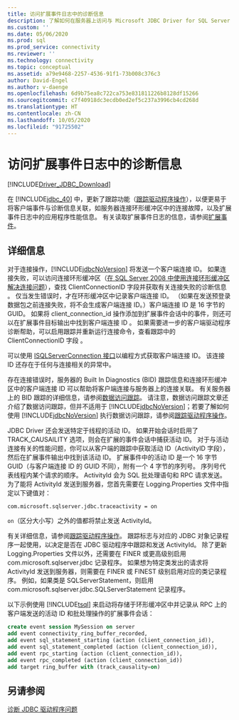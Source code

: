 ```yaml
---
title: 访问扩展事件日志中的诊断信息
description: 了解如何在服务器上访问与 Microsoft JDBC Driver for SQL Server 中的事件相关的扩展事件。
ms.custom: ''
ms.date: 05/06/2020
ms.prod: sql
ms.prod_service: connectivity
ms.reviewer: ''
ms.technology: connectivity
ms.topic: conceptual
ms.assetid: a79e9468-2257-4536-91f1-73b008c376c3
author: David-Engel
ms.author: v-daenge
ms.openlocfilehash: 6d9b75ea8c722ca753e831811226b8128df15266
ms.sourcegitcommit: c7f40918dc3ecdb0ed2ef5c237a3996cb4cd268d
ms.translationtype: HT
ms.contentlocale: zh-CN
ms.lasthandoff: 10/05/2020
ms.locfileid: "91725502"
---
```

# <a name="accessing-diagnostic-information-in-the-extended-events-log"></a>访问扩展事件日志中的诊断信息
[!INCLUDE[Driver_JDBC_Download](../../includes/driver_jdbc_download.md)]

  在 [!INCLUDE[jdbc_40](../../includes/jdbc_40_md.md)] 中，更新了跟踪功能（[跟踪驱动程序操作](../../connect/jdbc/tracing-driver-operation.md)），以便更易于将客户端事件与诊断信息关联，如服务器连接环形缓冲区中的连接故障，以及扩展事件日志中的应用程序性能信息。 有关读取扩展事件日志的信息，请参阅[扩展事件](../../relational-databases/extended-events/extended-events.md)。  
  
## <a name="details"></a>详细信息  
 对于连接操作，[!INCLUDE[jdbcNoVersion](../../includes/jdbcnoversion_md.md)] 将发送一个客户端连接 ID。 如果连接失败，可以访问连接环形缓冲区（[在 SQL Server 2008 中使用连接环形缓冲区解决连接问题](/archive/blogs/sql_protocols/connectivity-troubleshooting-in-sql-server-2008-with-the-connectivity-ring-buffer)），查找 ClientConnectionID 字段并获取有关连接失败的诊断信息  。 仅当发生错误时，才在环形缓冲区中记录客户端连接 ID。 （如果在发送预登录数据包之前连接失败，将不会生成客户端连接 ID。）客户端连接 ID 是 16 字节的 GUID。 如果将 client_connection_id 操作添加到扩展事件会话中的事件，则还可以在扩展事件目标输出中找到客户端连接 ID  。 如果需要进一步的客户端驱动程序诊断帮助，可以启用跟踪并重新运行连接命令，查看跟踪中的 ClientConnectionID 字段  。  
  
 可以使用 [ISQLServerConnection 接口](../../connect/jdbc/reference/isqlserverconnection-interface.md)以编程方式获取客户端连接 ID。 该连接 ID 还存在于任何与连接相关的异常中。  
  
 存在连接错误时，服务器的 Built In Diagnostics (BID) 跟踪信息和连接环形缓冲区中的客户端连接 ID 可以帮助将客户端连接与服务器上的连接关联。 有关服务器上的 BID 跟踪的详细信息，请参阅[数据访问跟踪](/previous-versions/sql/sql-server-2008/cc765421(v=sql.100))。 请注意，数据访问跟踪文章还介绍了数据访问跟踪，但并不适用于 [!INCLUDE[jdbcNoVersion](../../includes/jdbcnoversion_md.md)]；若要了解如何使用 [!INCLUDE[jdbcNoVersion](../../includes/jdbcnoversion_md.md)] 执行数据访问跟踪，请参阅[跟踪驱动程序操作](../../connect/jdbc/tracing-driver-operation.md)。  
  
 JDBC Driver 还会发送特定于线程的活动 ID。 如果开始会话时启用了 TRACK_CAUSAILITY 选项，则会在扩展的事件会话中捕获活动 ID。 对于与活动连接有关的性能问题，你可以从客户端的跟踪中获取活动 ID（ActivityID 字段），然后在扩展事件输出中找到该活动 ID。 扩展事件中的活动 ID 是一个 16 字节 GUID（与客户端连接 ID 的 GUID 不同），附有一个 4 字节的序列号。 序列号代表线程内某个请求的顺序。 ActivityId 会为 SQL 批处理语句和 RPC 请求发送。 为了能将 ActivityId 发送到服务器，您首先需要在 Logging.Properties 文件中指定以下键值对：  
  
```
com.microsoft.sqlserver.jdbc.traceactivity = on  
```  
  
 `on`（区分大小写）之外的值都将禁止发送 ActivityId。  
  
 有关详细信息，请参阅[跟踪驱动程序操作](../../connect/jdbc/tracing-driver-operation.md)。 跟踪标志与对应的 JDBC 对象记录程序一起使用，以决定是否在 JDBC 驱动程序中跟踪和发送 ActivityId。 除了更新 Logging.Properties 文件以外，还需要在 FINER 或更高级别启用 com.microsoft.sqlserver.jdbc 记录程序。 如果想为特定类发出的请求将 ActivityId 发送到服务器，则需要在 FINER 或 FINEST 级别启用对应的类记录程序。 例如，如果类是 SQLServerStatement，则启用 com.microsoft.sqlserver.jdbc.SQLServerStatement 记录程序。  
  
 以下示例使用 [!INCLUDE[tsql](../../includes/tsql-md.md)] 来启动将存储于环形缓冲区中并记录从 RPC 上的客户端发送的活动 ID 和批处理操作的扩展事件会话：  
  
```sql
create event session MySession on server  
add event connectivity_ring_buffer_recorded,  
add event sql_statement_starting (action (client_connection_id)),  
add event sql_statement_completed (action (client_connection_id)),  
add event rpc_starting (action (client_connection_id)),  
add event rpc_completed (action (client_connection_id))  
add target ring_buffer with (track_causality=on)  
```  
  
## <a name="see-also"></a>另请参阅

[诊断 JDBC 驱动程序问题](../../connect/jdbc/diagnosing-problems-with-the-jdbc-driver.md)